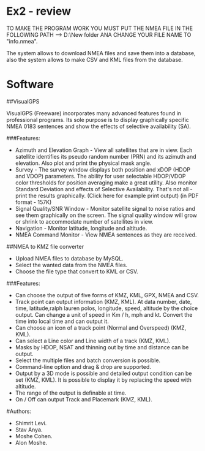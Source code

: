 # Ex2 - review
TO MAKE THE PROGRAM WORK YOU MUST PUT THE NMEA FILE IN THE FOLLOWING PATH --> D:\New folder ANA CHANGE YOUR FILE NAME TO "info.nmea".

The system allows to download NMEA files and save them into a database, also the system allows to make CSV and KML files from the database.

# Software 
##VisualGPS

VisualGPS (Freeware) incorporates many advanced features found in professional programs.  Its sole purpose is to display graphically specific NMEA 0183 sentences and show the effects of selective availability (SA).

###Features:

* Azimuth and Elevation Graph - View all satellites that are in view. Each satellite identifies its pseudo random number (PRN) and its azimuth and elevation. Also plot and print  the physical mask angle.
* Survey - The survey window displays both position and xDOP (HDOP and VDOP) parameters. The ability for user selectable HDOP/VDOP color thresholds for position averaging make a great utility. Also monitor Standard Deviation and effects of Selective Availability. That's not all - print the results graphically. (Click here for example print output) (in PDF format - 157K)
* Signal Quality/SNR Window - Monitor satellite signal to noise ratios and see them graphically on the screen. The signal quality window will grow or shrink to accommodate number of satellites in view.
* Navigation - Monitor latitude, longitude and altitude.
* NMEA Command Monitor - View NMEA sentences as they are received.

##NMEA to KMZ file converter

* Upload NMEA files to database by MySQL.
* Select the wanted data from the NMEA files.
* Choose the file type that convert to KML or CSV.

###Features:

* Can choose the output of five forms of KMZ, KML, GPX, NMEA and CSV. 
* Track point can output information (KMZ, KML). 
At data number, date, time, latitude,ralph lauren polos, longitude, speed, altitude by the choice output. 
Can change a unit of speed in Km / h, mph and kt. 
Convert the time into local time and can output it. 
* Can choose an icon of a track point (Normal and Overspeed) (KMZ, KML). 
* Can select a Line color and Line width of a track (KMZ, KML). 
* Masks by HDOP, NSAT and thinning out by time and distance can be output. 
* Select the multiple files and batch conversion is possible. 
* Command-line option and drag & drop are supported. 
* Output by a 3D mode is possible and detailed output condition can be set (KMZ, KML). 
It is possible to display it by replacing the speed with altitude. 
* The range of the output is definable at time. 
* On / Off can output Track and Placemark (KMZ, KML). 


#Authors:
* Shimrit Levi.
* Stav Anya.
* Moshe Cohen.
* Alon Moshe.
